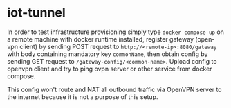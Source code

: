 # iot-tunnel

In order to test infrastructure provisioning simply type `docker compose up` on a remote machine with docker runtime installed, register gateway (open-vpn client) by sending POST request to `http://<remote-ip>:8080/gateway` with body containing mandatory key `commonName`, then obtain config by sending GET request to `/gateway-config/<common-name>`. Upload config to openvpn client and try to ping ovpn server or other service from docker compose.

This config won't route and NAT all outbound traffic via OpenVPN server to the internet because it is not a purpose of this setup.
